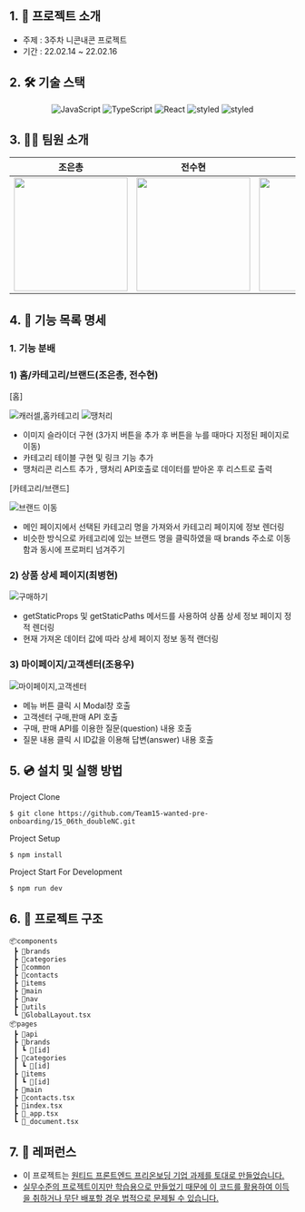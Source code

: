 ## 1. 💁 프로젝트 소개

- 주제 : 3주차 니콘내콘 프로젝트
- 기간 : 22.02.14 ~ 22.02.16

## 2. 🛠️ 기술 스택

<p align="center">
<img alt="JavaScript" src="https://img.shields.io/badge/javascript-%23323330.svg?style=for-the-badge&logo=javascript&logoColor=%23F7DF1E" />
<img alt="TypeScript" src = "https://img.shields.io/badge/TypeScript-%231572B6.svg?style=for-the-badge&logo=TypeScript&logoColor=white" />
<img alt="React" src="https://img.shields.io/badge/react-%2320232a.svg?style=for-the-badge&logo=react&logoColor=%2361DAFB" />
<img alt="styled" src="https://img.shields.io/badge/styled--components-DB7093?style=for-the-badge&logo=styled-components&logoColor=white" />
<img alt="styled" src="https://img.shields.io/badge/Next-black?style=for-the-badge&logo=next.js&logoColor=white" />  
</p>

## 3. 👋🏻 팀원 소개

|조은총|전수현|최병현|조용우|
|----|---|---|---|
|<img width="200px" src='https://avatars.githubusercontent.com/u/66837741?v=4'/>|<img width="200px" src="https://avatars.githubusercontent.com/u/89771577?v=4"/>|<img width="200px" src="https://avatars.githubusercontent.com/u/65222200?v=4"/>|<img width="200px" src='https://avatars.githubusercontent.com/u/89348550?v=4'>|

## 4. 📄 기능 목록 명세

### 1. 기능 분배

### 1) **홈/카테고리/브랜드(조은총, 전수현)**

[홈] 

 ![캐러셀,홈카테고리](https://user-images.githubusercontent.com/89348550/154171582-a546cef6-6891-4648-995d-6487a59592e9.gif)
 ![땡처리](https://user-images.githubusercontent.com/89348550/154171607-4bfabe55-4086-483d-adfe-1b380ff46920.gif)

- 이미지 슬라이더 구현 (3가지 버튼을 추가 후 버튼을 누를 때마다 지정된 페이지로 이동)
- 카테고리 테이블 구현 및 링크 기능 추가
- 땡처리콘 리스트 추가 , 땡처리 API호출로 데이터를 받아온 후 리스트로 출력

[카테고리/브랜드]
 
 ![브랜드 이동](https://user-images.githubusercontent.com/89348550/154171593-85b7254f-f401-41f9-a6e5-f34bd9ce6f50.gif)


- 메인 페이지에서 선택된 카테고리 명을 가져와서 카테고리 페이지에 정보 렌더링
- 비슷한 방식으로 카테고리에 있는 브랜드 명을 클릭하였을 때 brands 주소로 이동함과 동시에 프로퍼티 넘겨주기


### **2) 상품 상세 페이지(최병현)**
 ![구매하기](https://user-images.githubusercontent.com/89348550/154171633-f3b21491-3c5b-41c9-a66a-66dea1cb1914.gif) 

- getStaticProps 및 getStaticPaths 메서드를 사용하여 상품 상세 정보 페이지 정적 렌더링
- 현재 가져온 데이터 값에 따라 상세 페이지 정보 동적 랜더링

### **3) 마이페이지/고객센터(조용우)**

![마이페이지,고객센터](https://user-images.githubusercontent.com/89348550/154171530-ec9b3bc7-c0d6-4c29-bf37-7bc6586dd1f9.gif)

- 메뉴 버튼 클릭 시 Modal창 호출
- 고객센터 구매,판매 API 호출
- 구매, 판매 API를 이용한 질문(question) 내용 호출
- 질문 내용 클릭 시 ID값을 이용해 답변(answer) 내용 호출

## 5. 💿 설치 및 실행 방법

Project Clone

`$ git clone https://github.com/Team15-wanted-pre-onboarding/15_06th_doubleNC.git` 

Project Setup

`$ npm install`

Project Start For Development

`$ npm run dev`

## 6. 🌲 프로젝트 구조

```
📦components
 ┣ 📂brands
 ┣ 📂categories
 ┣ 📂common
 ┣ 📂contacts
 ┣ 📂items
 ┣ 📂main
 ┣ 📂nav
 ┣ 📂utils
 ┗ 📜GlobalLayout.tsx
📦pages
 ┣ 📂api
 ┣ 📂brands
 ┃ ┗ 📂[id]
 ┣ 📂categories
 ┃ ┗ 📂[id]
 ┣ 📂items
 ┃ ┗ 📂[id]
 ┣ 📂main
 ┣ 📜contacts.tsx
 ┣ 📜index.tsx
 ┣ 📜_app.tsx
 ┗ 📜_document.tsx
```

## 7. 📕 레퍼런스

- 이 프로젝트는 <u>[원티드 프론트엔드 프리온보딩](https://www.wanted.co.kr/events/pre_onboarding_course_6) 기업 과제를 토대로 만들었습니다.
- 실무수준의 프로젝트이지만 학습용으로 만들었기 때문에 이 코드를 활용하여 이득을 취하거나 무단 배포할 경우 법적으로 문제될 수 있습니다.
